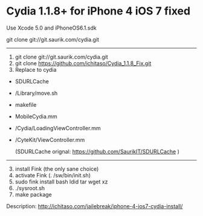 Cydia 1.1.8+ for iPhone 4 iOS 7 fixed
====
Use Xcode 5.0 and iPhoneOS6.1.sdk

git clone git://git.saurik.com/cydia.git

-----------------------------------------------------------

1. git clone git://git.saurik.com/cydia.git
2. git clone https://github.com/ichitaso/Cydia_1.1.8_Fix.git
3. Replace to cydia

- SDURLCache
- /Library/move.sh
- makefile
- MobileCydia.mm
- /Cydia/LoadingViewController.mm
- /CyteKit/ViewController.mm

  (SDURLCache orignal: https://github.com/SaurikIT/SDURLCache )

-----------------------------------------------------------

3. install Fink (the only sane choice)
4. activate Fink (. /sw/bin/init.sh)
5. sudo fink install bash ldid tar wget xz
6. ./sysroot.sh
7. make package

Description: http://ichitaso.com/jailebreak/iphone-4-ios7-cydia-install/

